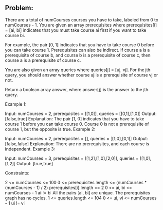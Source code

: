 ## Problem:
There are a total of numCourses courses you have to take, labeled from 0 to numCourses - 1. You are given an array prerequisites where prerequisites[i] = [ai, bi] indicates that you must take course ai first if you want to take course bi.

For example, the pair [0, 1] indicates that you have to take course 0 before you can take course 1.
Prerequisites can also be indirect. If course a is a prerequisite of course b, and course b is a prerequisite of course c, then course a is a prerequisite of course c.

You are also given an array queries where queries[j] = [uj, vj]. For the jth query, you should answer whether course uj is a prerequisite of course vj or not.

Return a boolean array answer, where answer[j] is the answer to the jth query.

 

Example 1:


Input: numCourses = 2, prerequisites = [[1,0]], queries = [[0,1],[1,0]]
Output: [false,true]
Explanation: The pair [1, 0] indicates that you have to take course 1 before you can take course 0.
Course 0 is not a prerequisite of course 1, but the opposite is true.
Example 2:

Input: numCourses = 2, prerequisites = [], queries = [[1,0],[0,1]]
Output: [false,false]
Explanation: There are no prerequisites, and each course is independent.
Example 3:


Input: numCourses = 3, prerequisites = [[1,2],[1,0],[2,0]], queries = [[1,0],[1,2]]
Output: [true,true]
 

Constraints:

2 <= numCourses <= 100
0 <= prerequisites.length <= (numCourses * (numCourses - 1) / 2)
prerequisites[i].length == 2
0 <= ai, bi <= numCourses - 1
ai != bi
All the pairs [ai, bi] are unique.
The prerequisites graph has no cycles.
1 <= queries.length <= 104
0 <= ui, vi <= numCourses - 1
ui != vi